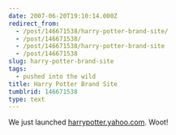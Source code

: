 ```yaml
---
date: 2007-06-20T19:10:14.000Z
redirect_from:
  - /post/146671538/harry-potter-brand-site/
  - /post/146671538/
  - /post/146671538/harry-potter-brand-site
  - /post/146671538
slug: harry-potter-brand-site
tags:
  - pushed into the wild
title: Harry Potter Brand Site
tumblrid: 146671538
type: text
---
```

<p>We just launched <a href="http://harrypotter.yahoo.com/">harrypotter.yahoo.com</a>.  Woot!</p>
